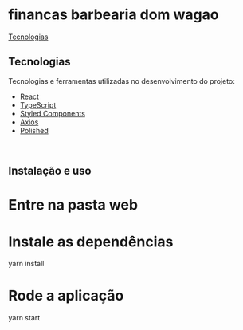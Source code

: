 # financas barbearia dom wagao

[Tecnologias](#tecnologias)

## Tecnologias

Tecnologias e ferramentas utilizadas no desenvolvimento do projeto:

- [React](https://reactjs.org/)
- [TypeScript](https://www.typescriptlang.org/)
- [Styled Components](https://styled-components.com/)
- [Axios](https://github.com/axios/axios)
- [Polished](https://polished.js.org/)

<br>

## Instalação e uso

# Entre na pasta web 

# Instale as dependências
yarn install

# Rode a aplicação
yarn start

